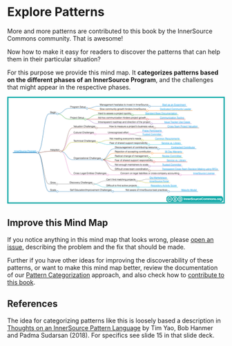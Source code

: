 # Explore Patterns

More and more patterns are contributed to this book by the InnerSource Commons community. That is awesome!

Now how to make it easy for readers to discover the patterns that can help them in their particular situation?

For this purpose we provide this mind map. It **categorizes patterns based on the different phases of an InnerSource Program**, and the challenges that might appear in the respective phases.

<img src="./innersource-program-mind-map.png" title="InnerSource Patterns as a Mind Map">

## Improve this Mind Map

If you notice anything in this mind map that looks wrong, please [open an issue](https://github.com/InnerSourceCommons/InnerSourcePatterns/issues), describing the problem and the fix that should be made.

Further if you have other ideas for improving the discoverability of these patterns, or want to make this mind map better, review the documentation of our [Pattern Categorization](https://github.com/InnerSourceCommons/InnerSourcePatterns/blob/main/pattern-categorization/README.md) approach, and also check how to [contribute to this book](contribute.md).

## References

The idea for categorizing patterns like this is loosely based a description in [Thoughts on an InnerSource Pattern Language](https://drive.google.com/file/d/13AY8glCOdpLOVuz7cVD6QOB8d2xbHCS1/view) by Tim Yao, Bob Hanmer and Padma Sudarsan (2018). For specifics see slide 15 in that slide deck.
